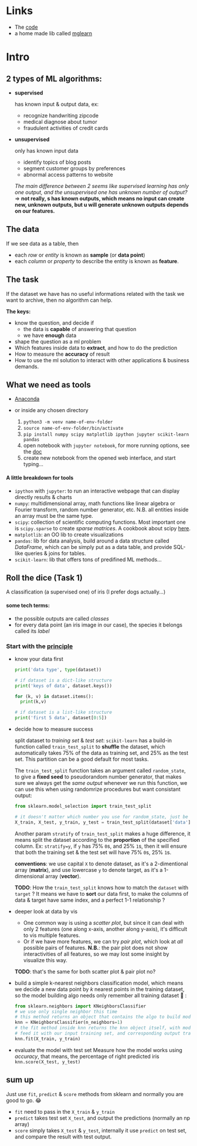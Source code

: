 # Links
- The [code](https://github.com/amueller/introduction_to_ml_with_python)
- a home made lib called [mglearn](https://github.com/amueller/introduction_to_ml_with_python/tree/master/mglearn)
# Intro
## 2 types of ML algorithms:
- **supervised**
  
  has known input & output data, ex:
  - recognize handwriting zipcode
  - medical diagnose about tumor
  - fraudulent activities of credit cards

- **unsupervised**
    
    only has known input data
    - identify topics of blog posts
    - segment customer groups by preferences
    - abnormal access patterns to website

  *The main difference between 2 seems like supervised learning has only one output, and the unsupervised one has unknown number of output?* => **not really, s has known outputs, which means no input can create new, unknown outputs, but u will generate unknown outputs depends on our features.**

## The data
If we see data as a table, then
- each *row* or *entity* is known as **sample** (or **data point**)
- each *column* or *property* to describe the entity is known as **feature**.

## The task
If the dataset we have has no useful informations related with the task we want to archive, then no algorithm can help.

**The keys:**
- know the question, and decide if
  - the data is **capable** of answering that question
  - we have **enough** data
- shape the question as a ml problem
- Which features inside data to **extract**, and how to do the prediction
- How to measure the **accuracy** of result
- How to use the ml solution to interact with other applications & business demands.


## What we need as tools
- [Anaconda](https://www.anaconda.com/download/#macos)

- or inside any chosen directory
  1. `python3 -m venv name-of-env-folder`
  2. `source name-of-env-folder/bin/activate`
  3. `pip install numpy scipy matplotlib ipython jupyter scikit-learn pandas`
  4. open notebook with `jupyter notebook`, for more running options, see the [doc](https://jupyter.readthedocs.io/en/latest/running.html#running)
  5. create new notebook from the opened web interface, and start typing...

#### A little breakdown for tools
- `ipython` with `jupyter`: to run an interactive webpage that can display directly results & charts
- `numpy`: multidimensional array, math functions like linear algebra or Fourier transform, random number generator, etc. N.B. all entities inside an array must be the same type.
- `scipy`: collection of scientific computing functions. Most important one is `scipy.sparse` to create *sparse matrices*. A cookbook about scipy [here](http://www.scipy-lectures.org/).
- `matplotlib`: an OO lib to create visualizations
- `pandas`: lib for data analysis, build around a  data structure called *DataFrame*, which can be simply put as a data table, and provide SQL-like queries & joins for tables. 
- `scikit-learn`: lib that offers tons of predifined ML methods...

## Roll the dice (Task 1)
A classification (a supervised one) of iris (I prefer dogs actually...)
#### some tech terms:
- the possible outputs are called *classes*
- for every data point (an iris image in our case), the species it belongs called its *label*

### Start with the [principle](#the-task)
- know your data first
  ```python
  print('data type', type(dataset))

  # if dataset is a dict-like structure
  print('keys of data', dataset.keys())

  for (k, v) in dataset.items():
    print(k,v)

  # if dataset is a list-like structure
  print('first 5 data', dataset[0:5])
  ```

- decide how to measure success

  split dataset to *training set* & *test set*: 
`scikit-learn` has a build-in function called `train_test_split` to **shuffle** the dataset, which automatically takes 75% of the data as training set, and 25% as the test set. This partition can be a good default for most tasks.

  The `train_test_split` function takes an argument called `random_state`, to give a **fixed seed** to pseudorandom number generator, that makes sure we always get the *same output* whenever we run this function, we can use this when using randomrize procedures but want consistant output:
  ```python
  from sklearn.model_selection import train_test_split

  # it doesn't matter which number you use for random_state, just be consistent.
  X_train, X_test, y_train, y_test = train_test_split(dataset['data'], dataset['target'], random_state = 42)
  ```
  Another param `stratify` of `train_test_split` makes a huge difference, it means split the dataset according to the **proportion** of the specified column. Ex: `stratify=y`, if `y` has 75% `0`s, and 25% `1`s, then it will ensure that both the training set & the test set will have 75% `0`s, 25% `1`s.

  **conventions**: we use capital `X` to denote dataset, as it's a 2-dimentional array (**matrix**), and use lowercase `y` to denote target, as it's a 1-dimensional array (**vector**).

  **TODO**: How the `train_test_split` knows how to match the `dataset` with `target` ? It means we have to **sort** our data first, to make the columns of data & target have same index, and a perfect 1-1 relationship ?

- deeper look at data by vis
  - One common way is using a *scatter plot*, but since it can deal with only 2 features (one along x-axis, another along y-axis), it's difficult to vis multiple features.
  - Or if we have more features, we can try *pair plot*, which look at *all* possible pairs of features. **N.B.**: the pair plot does not show interactivities of all features, so we may lost some insight by visualize this way.

  **TODO**: that's the same for both scatter plot & pair plot no?

- build a simple k-nearest neighbors classification model, which means we decide a new data point by *k* nearest points in the training dataset, so the model building algo needs only remember all training dataset 🎉 :
  ```python
  from sklearn.neighbors import KNeighborsClassifier
  # we use only single neighbor this time
  # this method returns an object that contains the algo to build model, and the algo to predicte new data points
  knn = KNeighborsClassifier(n_neighbors=1)
  # the fit method inside knn returns the knn object itself, with modifications in place
  # feed it with our input training set, and corresponding output training set
  knn.fit(X_train, y_train)
  ```

- evaluate the model with test set
Measure how the model works using *accuracy*, that means, the percentage of right predicted iris
  `knn.score(X_test, y_test)`

## sum up
Just use `fit`, `predict` & `score` methods from sklearn and normally you are good to go. 😂
- `fit` need to pass in the `X_train` & `y_train`
- `predict` takes test set `X_test`, and output the predictions (normally an np array)
- `score` simply takes `X_test` & `y_test`, internally it use `predict` on test set, and compare the result with test output.

